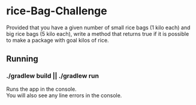 # rice-Bag-Challenge
Provided that you have a given number of small rice bags (1 kilo each) and big rice bags (5 kilo each), write a method that returns true if it is possible to make a package with goal kilos of rice.
## Running

### ./gradlew build || ./gradlew run

Runs the app in the console.<br>
You will also see any line errors in the console.
